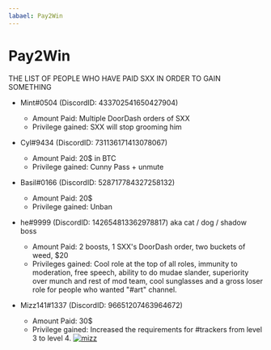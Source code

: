 ```yaml
---
labael: Pay2Win
---
```


# Pay2Win

THE LIST OF PEOPLE WHO HAVE PAID SXX IN ORDER TO GAIN SOMETHING

- Mint#0504 (DiscordID: 433702541650427904)
  - Amount Paid: Multiple DoorDash orders of SXX
  - Privilege gained: SXX will stop grooming him

- Cyl#9434 (DiscordID: 731136171413078067)
  - Amount Paid: 20$ in BTC
  - Privilege gained: Cunny Pass + unmute

- Basil#0166 (DiscordID: 528717784327258132)
  - Amount Paid: 20$
  - Privilege gained: Unban

- he#9999 (DiscordID: 142654813362978817) aka cat / dog / shadow boss
  - Amount Paid: 2 boosts, 1 SXX's DoorDash order, two buckets of weed, $20
  - Privileges gained: Cool role at the top of all roles, immunity to moderation, free speech, ability to do mudae slander, superiority over munch and rest of mod team, cool sunglasses and a gross loser role for people who wanted "#art" channel.

- Mizz141#1337 (DiscordID: 96651207463964672)
  - Amount Paid: 30$
  - Privilege gained: Increased the requirements for #trackers from level 3 to level 4.
  [![mizz](https://files.catbox.moe/lrto3k.png)](https://files.catbox.moe/lrto3k.png)
